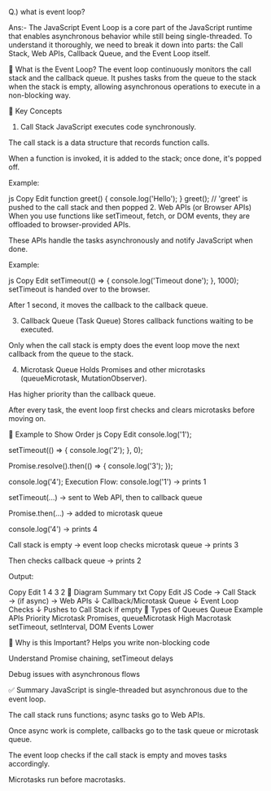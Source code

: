 Q.) what is event loop?

Ans:- The JavaScript Event Loop is a core part of the JavaScript runtime that enables asynchronous behavior while still being single-threaded. To understand it thoroughly, we need to break it down into parts: the Call Stack, Web APIs, Callback Queue, and the Event Loop itself.

🔁 What is the Event Loop?
The event loop continuously monitors the call stack and the callback queue. It pushes tasks from the queue to the stack when the stack is empty, allowing asynchronous operations to execute in a non-blocking way.

🧠 Key Concepts
1. Call Stack
JavaScript executes code synchronously.

The call stack is a data structure that records function calls.

When a function is invoked, it is added to the stack; once done, it's popped off.

Example:

js
Copy
Edit
function greet() {
  console.log('Hello');
}
greet(); // 'greet' is pushed to the call stack and then popped
2. Web APIs (or Browser APIs)
When you use functions like setTimeout, fetch, or DOM events, they are offloaded to browser-provided APIs.

These APIs handle the tasks asynchronously and notify JavaScript when done.

Example:

js
Copy
Edit
setTimeout(() => {
  console.log('Timeout done');
}, 1000);
setTimeout is handed over to the browser.

After 1 second, it moves the callback to the callback queue.

3. Callback Queue (Task Queue)
Stores callback functions waiting to be executed.

Only when the call stack is empty does the event loop move the next callback from the queue to the stack.

4. Microtask Queue
Holds Promises and other microtasks (queueMicrotask, MutationObserver).

Has higher priority than the callback queue.

After every task, the event loop first checks and clears microtasks before moving on.

🧪 Example to Show Order
js
Copy
Edit
console.log('1');

setTimeout(() => {
  console.log('2');
}, 0);

Promise.resolve().then(() => {
  console.log('3');
});

console.log('4');
Execution Flow:
console.log('1') → prints 1

setTimeout(...) → sent to Web API, then to callback queue

Promise.then(...) → added to microtask queue

console.log('4') → prints 4

Call stack is empty → event loop checks microtask queue → prints 3

Then checks callback queue → prints 2

Output:

Copy
Edit
1
4
3
2
🧩 Diagram Summary
txt
Copy
Edit
JS Code → Call Stack → (if async) → Web APIs
                            ↓
                    Callback/Microtask Queue
                            ↓
                      Event Loop Checks
                            ↓
                  Pushes to Call Stack if empty
🔄 Types of Queues
Queue	    Example APIs	                      Priority
Microtask	Promises, queueMicrotask	          High
Macrotask	setTimeout, setInterval, DOM Events	  Lower

📌 Why is this Important?
Helps you write non-blocking code

Understand Promise chaining, setTimeout delays

Debug issues with asynchronous flows

✅ Summary
JavaScript is single-threaded but asynchronous due to the event loop.

The call stack runs functions; async tasks go to Web APIs.

Once async work is complete, callbacks go to the task queue or microtask queue.

The event loop checks if the call stack is empty and moves tasks accordingly.

Microtasks run before macrotasks.